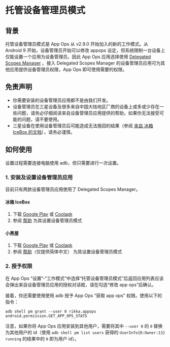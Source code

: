 # 托管设备管理员模式

## 背景

托管设备管理员模式是 App Ops 从 v2.9.0 开始加入的新的工作模式。从 Android 9 开始，设备管理员开始可以修改 appops 设定，但系统限制一台设备上仅能设置一个应用为设备管理员。因此 App Ops 应用选择使用 [Delegated Scopes Manager](https://github.com/heruoxin/Delegated-Scopes-Manager) 。接入 Delegated Scopes Manager 的设备管理员应用可为其他应用提供设备管理员权限，App Ops 即可使用需要的权限。

## 免责声明

* 你需要安装的设备管理员应用都不是由我们开发。
* 设备管理员在三星设备及很多来自中国大陆地区厂商的设备上或多或少存在一些问题，请务必仔细阅读来自设备管理员应用提供的帮助，如果你无法接受可能的问题，请不要使用。
* 三星设备在使用设备管理员后可能造成无法挽回的结果（参阅 [来自 冰箱 IceBox 的文档](https://iceboxdoc.chinacloudsites.cn/Device%20Owner%20%E4%B8%89%E6%98%9F%E7%89%B9%E5%88%AB%E8%AF%B4%E6%98%8E)），请务必谨慎。

## 如何使用

设置过程需要连接电脑使用 adb，但只需要进行一次设置。

### 1. 安装及设置设备管理员应用

目前只有两款设备管理员应用使用了 Delegated Scopes Manager。

#### 冰箱 IceBox
  
1. 下载 [Google Play](https://play.google.com/store/apps/details?id=com.catchingnow.icebox) 或 [Coolapk](https://www.coolapk.com/apk/com.catchingnow.icebox)
2. 参阅 [帮助](https://iceboxdoc.chinacloudsites.cn/Device%20Owner%20%EF%BC%88%E5%85%8D%20root%EF%BC%89%E6%A8%A1%E5%BC%8F%E8%AE%BE%E7%BD%AE) 为其设置设备管理员模式

#### 小黑屋
  
1. 下载 [Google Play](https://play.google.com/store/apps/details?id=web1n.stopapp) 或 [Coolapk](https://www.coolapk.com/apk/web1n.stopapp)
2. 参阅 [帮助](https://github.com/web1n/Stopapp-Docs/blob/master/Device%20Owner%20%EF%BC%88%E5%85%8D%20root%EF%BC%89%E6%A8%A1%E5%BC%8F%E8%AE%BE%E7%BD%AE.md)（仅提供简体中文） 为其设置设备管理员模式

### 2. 授予权限

在 App Ops “设置”-“工作模式”中选择“托管设备管理员模式”后返回应用列表应该会弹出来自设备管理员应用的授权对话框，请在勾选“修改 app ops”后确认。

接着，你还需要使用使用 adb 授予 App Ops “获取 app ops” 权限。使用以下的指令：

```
adb shell pm grant --user 0 rikka.appops android.permission.GET_APP_OPS_STATS
```

注意，如果你将 App Ops 应用安装到其他用户，需要将其中 `--user 0` 的 `0` 替换为其他用户的 id（使用 `adb shell pm list users` 获得的 `UserInfo{0:Owner:13} running` 的结果中的 `0` 即为用户 id）。
